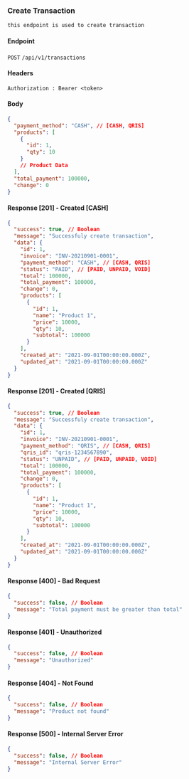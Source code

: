 ### Create Transaction

    this endpoint is used to create transaction

#### Endpoint

`POST` `/api/v1/transactions`

#### Headers

```http
Authorization : Bearer <token>
```

#### Body

```json
{
  "payment_method": "CASH", // [CASH, QRIS]
  "products": [
    {
      "id": 1,
      "qty": 10
    }
    // Product Data
  ],
  "total_payment": 100000,
  "change": 0
}
```

#### Response [201] - Created [CASH]

```json
{
  "success": true, // Boolean
  "message": "Successfuly create transaction",
  "data": {
    "id": 1,
    "invoice": "INV-20210901-0001",
    "payment_method": "CASH", // [CASH, QRIS]
    "status": "PAID", // [PAID, UNPAID, VOID]
    "total": 100000,
    "total_payment": 100000,
    "change": 0,
    "products": [
      {
        "id": 1,
        "name": "Product 1",
        "price": 10000,
        "qty": 10,
        "subtotal": 100000
      }
    ],
    "created_at": "2021-09-01T00:00:00.000Z",
    "updated_at": "2021-09-01T00:00:00.000Z"
  }
}
```

#### Response [201] - Created [QRIS]

```json
{
  "success": true, // Boolean
  "message": "Successfuly create transaction",
  "data": {
    "id": 1,
    "invoice": "INV-20210901-0001",
    "payment_method": "QRIS", // [CASH, QRIS]
    "qris_id": "qris-1234567890",
    "status": "UNPAID", // [PAID, UNPAID, VOID]
    "total": 100000,
    "total_payment": 100000,
    "change": 0,
    "products": [
      {
        "id": 1,
        "name": "Product 1",
        "price": 10000,
        "qty": 10,
        "subtotal": 100000
      }
    ],
    "created_at": "2021-09-01T00:00:00.000Z",
    "updated_at": "2021-09-01T00:00:00.000Z"
  }
}
```

#### Response [400] - Bad Request

```json
{
  "success": false, // Boolean
  "message": "Total payment must be greater than total"
}
```

#### Response [401] - Unauthorized

```json
{
  "success": false, // Boolean
  "message": "Unauthorized"
}
```

#### Response [404] - Not Found

```json
{
  "success": false, // Boolean
  "message": "Product not found"
}
```

#### Response [500] - Internal Server Error

```json
{
  "success": false, // Boolean
  "message": "Internal Server Error"
}
```
